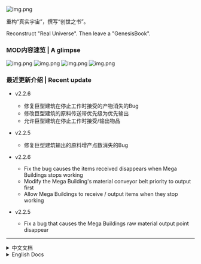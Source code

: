 ![img.png](https://webapi.awbugl.top/dsp-genesisbook/profile.png)

重构“真实宇宙”，撰写“创世之书”。

Reconstruct "Real Universe". Then leave a "GenesisBook".

### MOD内容速览 | A glimpse

![img.png](https://webapi.awbugl.top/dsp-genesisbook/1.jpg)
![img.png](https://webapi.awbugl.top/dsp-genesisbook/2.jpg)
![img.png](https://webapi.awbugl.top/dsp-genesisbook/3.jpg)
![img.png](https://webapi.awbugl.top/dsp-genesisbook/4.jpg)

### 最近更新介绍 | Recent update

- v2.2.6
    + 修复巨型建筑在停止工作时接受的产物消失的Bug
    + 修改巨型建筑的原料传送带优先级为优先输出
    + 允许巨型建筑在停止工作时接受/输出物品


- v2.2.5
    + 修复巨型建筑输出的原料增产点数消失的Bug


- v2.2.6
    + Fix the bug causes the items received disappears when Mega Buildings stops working
    + Modify the Mega Building's material conveyor belt priority to output first
    + Allow Mega Buildings to receive / output items when they stop working


- v2.2.5
    + Fix a bug that causes the Mega Buildings raw material output point disappear

----

<details>
  <summary>中文文档</summary>

## 安装方法

### 使用Mod管理器

打开mod管理器（如果你还没安装可以[**点此安装**](https://dsp.thunderstore.io/package/ebkr/r2modman/)），
选择**GenesisBook**，下载即可。

### 手动安装

请加入交流群，群文件有打包好的版本

视频教程（基于打包版，后半部分）：[**点此观看**](https://www.bilibili.com/video/BV13Y411d7ps/)

文字教程：请加入交流群，参考群文件

- 创世之书MOD一号节点 991895539
- 创世之书MOD二号节点 632432246
- 群问题答案：戴森球计划

## 意见和反馈

如果您对本Mod有宝贵的意见或建议，
请加QQ群（如上）向管理员反馈，
或者在 [github](https://github.com/Awbugl/ProjectGenesis) 发 issue。

我们欢迎任何想为本Mod优化模型、贴图、数值平衡、翻译等的朋友，欢迎加群交流。

## 介绍

> 如果你玩过 Minecraft 的 GregTech mod, 可能会看到一些熟悉的东西.

### 修改

- 科技树重做：
    + 对原版科技树进行了大量修改，添加了大量新科技。
    + 化学能源线
    + 丰富的化工线
    + 核子能源线
    + 石油精炼线
    + 矿物处理线
    + 信息科技线
    + 终极目标线 (*非必须)


- 配方类型细化：
    + 添加 电路蚀刻、高精度加工、矿物处理、精密组装、高分子化工 等配方类型以及对应的机器。


- 物品与配方修改：
    + 对原版物品进行了大量修改，添加了大量新物品及对应配方。
    + 钨 —— 高级机器的原料
    + 齿轮、线圈升级 —— 各类物品
    + 基础机械组件、先进机械组件、尖端机械组件 —— 各类建筑
    + 电路基板、硅晶圆、IC晶片 —— 处理器
    + 聚乙烯、环氧树脂、聚苯并咪唑 —— 化工产物
    + 煤焦油、柴油、偏二甲肼 —— 石化能源


- 机器修改：
    + 大部分机器的制造速度修改为2x。
    + 巨型建筑 —— 使用行星运输站模型, 使用传送带运输物料, 以及40x的生产效率

## 致谢

- 特别感谢ckcz对本项目做出的贡献以及1.0版本的开发支持.
- 特别感谢Awbugl为项目优化和重构做出的工作以及2.0版本的开发支持.
- 特别感谢kremnev8在开发过程中提供的帮助.
- 特别感谢所有为本项目做出贡献和提出建议的人.

## 完整更新日志

<details>
  <summary>展开查看</summary>

- v2.2.6
    + 修复巨型建筑在停止工作时接受的产物消失的Bug
    + 修改巨型建筑的原料传送带优先级为优先输出
    + 允许巨型建筑在停止工作时接受/输出物品


- v2.2.5
    + 修复巨型建筑输出的原料增产点数消失的Bug


- v2.2.4
    + 调整了巨型抽水站的耗电与制作类型
    + 调整了氧的热值为900KJ
    + 允许巨型建筑输出原料


- v2.2.3
    + 添加巨型抽水站
    + 调整部分建筑的手动制造权限
    + 修复了一部分翻译错误


- v2.2.2
    + 修复了巨型建筑与联机MOD的兼容问题
    + 修改了部分与实际不匹配的物品介绍、科技描述
    + 调整了部分科技的需求


- v2.2.1
    + 修复了图标选择界面不显示详细信息的Bug
    + 修改了部分与实际不匹配的物品介绍、科技描述


- v2.2.0
    + `矿物处理厂`的原料需求调整为4`先进机械组件`，6`钛合金`
    + 添加配方：`石矿精炼`、`煤矿精炼`


- v2.1.9
    + 适配新版本
    + 调整巨型建筑的堆叠限制为30
    + 通量矩阵、空间矩阵和宇宙矩阵粗坯的配方不再可增产


- v2.1.8
    + 修复了配送运输机相关科技未及时更新的问题
    + 添加新巨型建筑：巨型粒子对撞机


- v2.1.7
    + 修复了有物质分解设施的存档读取时崩溃的问题（特别感谢ckcz提供的帮助）
    + 取消了物质分解设施返回沙土时的显示提示（防止刷屏）


- v2.1.6
    + 修复了有物质分解设施的存档不能正常读取的问题
    + 修改了物质分解设施返回沙土的频率
    + 修改了煤焦油在储液罐内的渲染颜色


- v2.1.5
    + 修复了巨型建筑不能正确粘贴配方的问题
    + 修复了巨型建筑的蓝图不能复制配方的问题
    + 修复了在不同星球上的巨型建筑传送带互相干扰的问题（可能需要重新配置巨型建筑传送带后手动存档）
    + 修改了模组保存时的数据格式（可能需要删除原有的.moddsv存档文件）


- v2.1.4
    + 修复了储液罐液体颜色渲染不正确的问题（特别感谢kremnev8提供的帮助）
    + 修复了传送带颜色不正确的问题（特别感谢kremnev8提供的帮助）
    + 修改了物品在传送带上的显示效果
    + 稳定矩阵和虚空矩阵更名为通量矩阵和空间矩阵


- v2.1.3
    + 修复了有机晶体不会出现在物品选择器的问题
    + 为稳定矩阵和虚空矩阵添加发光效果


- v2.1.2
    + 为母星添加了少量可燃冰矿（仅影响新存档）
    + 配方调整：
        + 微型粒子对撞机的原料需求调整为10先进机械组件，20钛合金，20超级磁场环，5量子芯片, 时间调整为10s
        + 卡西米尔晶体的原料需求减半并减少了石墨烯的需求
        + 粒子宽带配方的原料需求减半
        + 位面过滤器配方的卡西米尔晶体需求量由2个调整为1个
        + 奇异物质的配方类型由对撞机调整为制造台
        + 奇异物质的原料需求由2卡西米尔晶体、4重氢调整为1卡西米尔晶体、8重氢
        + 奇异物质（高效）的原料需求由1卡西米尔晶体、1超级磁场环调整为1金刚石、4重氢
        + 石油裂化产物调整为3乙烯、2氯苯、1甘油


- v2.1.1
    + 修复部分文本错误且翻译缺失的问题
    + 调整了大部分星球的硅石矿含量（仅影响新存档）


- v2.1.0
    + 修复物流运输界面部分建筑、物品位置冲突的问题
    + 添加新配方：氯苯水解：氯苯 + 水 -> 苯酚 + 氢氯酸
    + 调整配方：石油裂化现在产出**1**氯苯(而不是**3**)
    + 调整配方：有机液体离心现在产出1**硫酸**(而不是**硝酸**)
    + 特性：戈壁星球添加硝酸海洋；海洋丛林海洋修改为盐水海洋

</details>
</details>

<details>
  <summary>English Docs</summary>

## Installation

### With Mod Manager

Simply open the mod manager (if you don't have it install it [here](https://dsp.thunderstore.io/package/ebkr/r2modman/))
, select **GenesisBook**, then **Download**.

If prompted to download with dependencies, select `Yes`.

Then just click **Start modded**, and the game will run with the mod installed.

### Install manually

Install BepInEx from [here](https://dsp.thunderstore.io/package/xiaoye97/BepInEx/)<br/>
Install LDBTool from [here](https://dsp.thunderstore.io/package/xiaoye97/LDBTool/)<br/>
Install DSPModSave from [here](https://dsp.thunderstore.io/package/CommonAPI/DSPModSave/)<br/>
Install CommonAPI from [here](https://dsp.thunderstore.io/package/CommonAPI/CommonAPI/)<br/>
Install NebulaMultiplayerModApi from [here](https://dsp.thunderstore.io/package/nebula/NebulaMultiplayerModApi/)<br/>

Then download the mod manully and unzip into `BepInEx/plugins/` (including the `GenesisBook.dll`, `Newtonsoft.Json.dll`
and `texpack` file).

If you can see the new **GenesisBook** logo, then the mod is installed successfully.

## Feedback and suggestions

If you have any feedback or suggestions, please open a issue via [github](https://github.com/Awbugl/ProjectGenesis), or
contact me in Discord `HiddenCirno#4535`.

We welcome any friends who want to optimize the model, mapping, numerical balance, translation, etc. for this Mod, feel
free to communicate with us.

## Intro

> If you've played Minecraft's GregTech mod, you may have seen something familiar.

### Modified

- Technology tree rework.
    + Extensive changes to the original tech tree, adding a large number of new technologies.
    + Chemical energy line
    + Rich chemical line
    + Nuclear energy line
    + Oil refining line
    + Mineral processing line
    + Information Technology Line
    + Ultimate Goal Line (*Not required)


- Recipe type refinement.
    + Add recipe types such as Circuit Etching, High Precision Processing, Mineral Processing, Precision Assembly,
      Polymer Chemical, etc. and corresponding machines.


- Item and recipe modifications.
    + Extensive modifications to the original items, adding a large number of new items and corresponding recipes.
    + Tungsten - raw material for advanced machines
    + Gear and coil upgrades - various items
    + Basic mechanical components, advanced mechanical components, cutting-edge mechanical components -- various types
      of buildings
    + Circuit substrates, silicon wafers, IC wafers -- processors
    + Polyethylene, epoxy resins, polybenzimidazole - chemical products
    + Coal tar, diesel fuel, methyldimethylhydrazine -- petrochemical energy


- Machine modifications.
    + Manufacturing speed modified to 2x for most machines.
    + Giant buildings -- use planetary transport station model, use conveyor belts to transport materials, and 40x
      productivity

## Credits

- Special thanks to ckcz for his contribution to this project and development support for version 1.0. Without him this
  mod will not be released.
- Special thanks to Awbugl for his work on the optimization and reconstruction of the project and development support
  for version 2.0.
- Special thanks to kremnev8 for his help during the development process. He developed tools such as CommonAPI and
  LDBTool which are very important.
- Special thanks to all those who contributed to this project or made suggestions.

## All Update Log

<details>
  <summary>Details</summary>

- v2.2.6
    + Fix the bug causes the items received disappears when Mega Buildings stops working
    + Modify the Mega Building's material conveyor belt priority to output first
    + Allow Mega Buildings to receive / output items when they stop working


- v2.2.5
    + Fix a bug that causes the Mega Buildings raw material output point disappear


- v2.2.4
    + Adjust the power consumption and production type of the Mega Pump
    + Adjust the heat value of oxygen to 900KJ
    + Allow Mega Buildings to output raw materials


- v2.2.3
    + Add Mega Pump
    + Adjust some buildings to allow product manually
    + Fix some translation errors


- v2.2.2
    + Fixed the compatibility issues of the giant building with the online mod.
    + Modified some item descriptions and technology descriptions that do not match the actual ones
    + Adjusted the requirements of some technologies


- v2.2.1
    + Fixed the bug that the icon selection interface does not show detailed information
    + Modified some item descriptions and technology descriptions that do not match the actual ones


- v2.2.0
    + Mineral processor raw material requirements adjusted to 4 advanced mechanical components, 6 titanium alloys
    + New recipe: `Stone refining` and `Coal refining`


- v2.1.9
    + Updated to the new version of DSP
    + Adjusted stack size for Mega Buildings to 30
    + Flux Matrix, Space Matrix and Universe matrix roughcast recipes are no longer allowed to be affected by Extra
      Products effect


- v2.1.8
    + Fixed the issue that the technology related to delivery transporters was not updated in time
    + Add Mega Building: Mega Particle Collider

- v2.1.7
    + Fixed the problem that archives with Recycling Factory could not be read properly (special thanks to ckcz for the
      help)
    + Cancel the display prompt when the Recycling Factory returns to the sand (to prevent screen flashing)


- v2.1.6
    + Fixed the problem that archives with Recycling Factory could not be read properly
    + Modified the frequency of returning sand from working Recycling Factory
    + Modified the rendering color of coal tar in the tank


- v2.1.5
    + Fixed the problem that the recipes of Mega Buildings cannot be pasted correctly
    + Fixed the problem that the blueprints of Mega Buildings could not copy the recipes
    + Fixed the problem that the conveyor belts connect to Mega Buildings on different planets interfere with each
      other (may need to rebuild the conveyor belts and save game manually)
    + Modified the data format when saving game (may need to delete the original .moddsv file)


- v2.1.4
    + Fixed incorrect rendering of reservoir liquid colors (special thanks to kremnev8 for the help)
    + Fixed incorrect color of conveyor belt (special thanks to kremnev8 for the help)
    + Modified the display of items on the conveyor belt
    + Stable Matrix and Void Matrix renamed to Flux Matrix and Space Matrix


- v2.1.3
    + Fixed issue where organic crystals would not appear in the item selector
    + Added glow effects to stable matrix and void matrix


- v2.1.2
    + Added a small amount of NGH ore to the birth planet (only affects new game)
    + Recipe adjustment:
        + Miniature Particle Collider raw material requirements adjusted to 10 advanced mechanical components, 20
          titanium alloys, 20 super-magnetic rings, 5 quantum chips, time adjusted to 10s
        + Halved raw material requirements for Casimir crystals and reduced graphene requirements
        + Halved raw material requirements for Particle Broadband recipe
        + The requirement for Casimir crystals in the Plane Filter recipe has been adjusted from 2 to 1.
        + Recipe type of Strange Matter adjusted from Collider to Fabrication Table
        + Adjusted raw material requirement for Strange Matter from 2 Casimir crystals and 4 Deuterium to 1 Casimir
          crystal and 8 Deuterium
        + Raw material requirement for Strange Matter (advanced) adjusted from 1 Casimir crystal and 1 Super Magnetic
          Ring to 1 Diamond and 4 Deuterium
        + Oil Cracking products adjusted to 3 ethylene, 2 chlorobenzene, 1 glycerin


- v2.1.1
    + Fix the problem that some texts are wrong and translations are missing
    + Adjusted silica ore content of most planets (only affects new game)


- v2.1.0
    + Fixed the problem of conflicting locations of some buildings and items in the Station UI
    + Added new recipe: chlorobenzene hydrolysis: chlorobenzene + water -> phenol + hydrochloric acid
    + Adjusted recipe: oil cracking now produces **1** chlorobenzene (instead of **3**)
    + Adjusted recipe: organic liquid centrifugation now yields 1 **sulfuric acid** (instead of **nitric acid**)
    + Characteristics: Gobi planet added nitric acid ocean; Ocean Jungle modified to salt water ocean

</details>

</details>
